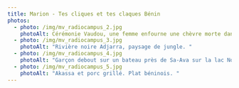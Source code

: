 ```yaml
---
title: Marion - Tes cliques et tes claques Bénin
photos:
  - photo: /img/mv_radiocampus_2.jpg
    photoAlt: Cérémonie Vaudou, une femme enfourne une chèvre morte dans sa bouche.
  - photo: /img/mv_radiocampus_3.jpg
    photoAlt: "Rivière noire Adjarra, paysage de jungle. "
  - photo: /img/mv_radiocampus_4.jpg
    photoAlt: "Garçon debout sur un bateau près de Sa-Ava sur la lac Nokué. "
  - photo: /img/mv_radiocampus_5.jpg
    photoAlt: "Akassa et porc grillé. Plat béninois. "
---
```

